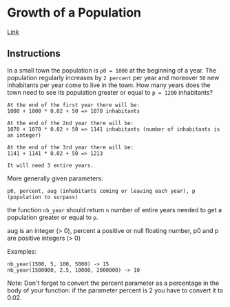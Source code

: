 # Growth of a Population

[Link](https://www.codewars.com/kata/growth-of-a-population)

## Instructions

In a small town the population is `p0 = 1000` at the beginning of a year. The population regularly increases by `2 percent` per year and moreover `50` new inhabitants per year come to live in the town. How many years does the town need to see its population greater or equal to `p = 1200` inhabitants?

    At the end of the first year there will be:
    1000 + 1000 * 0.02 + 50 => 1070 inhabitants

    At the end of the 2nd year there will be:
    1070 + 1070 * 0.02 + 50 => 1141 inhabitants (number of inhabitants is an integer)

    At the end of the 3rd year there will be:
    1141 + 1141 * 0.02 + 50 => 1213

    It will need 3 entire years.

More generally given parameters:

`p0, percent, aug (inhabitants coming or leaving each year), p (population to surpass)`

the function `nb_year` should return `n` number of entire years needed to get a population greater or equal to `p`.

aug is an integer (> 0), percent a positive or null floating number, p0 and p are positive integers (> 0)

Examples:

    nb_year(1500, 5, 100, 5000) -> 15
    nb_year(1500000, 2.5, 10000, 2000000) -> 10

Note: Don't forget to convert the percent parameter as a percentage in the body of your function: if the parameter percent is 2 you have to convert it to 0.02.
